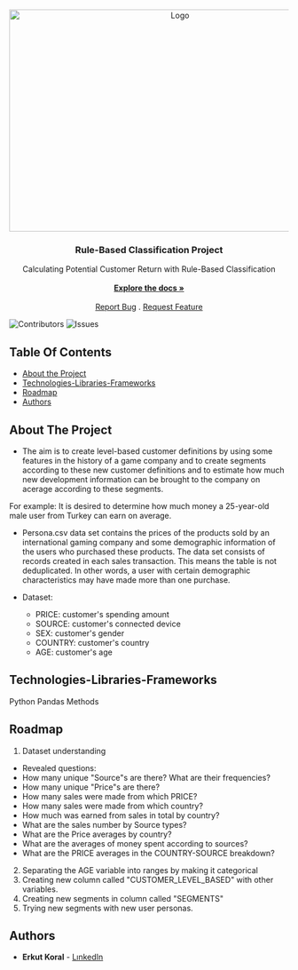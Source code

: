 <br/>
<p align="center">
  <a href="https://github.com/erkutkoral/Rule-Based_Classification">
    <img src="https://buildfire.com/wp-content/uploads/2017/10/ios-vs-android-users.jpg" alt="Logo" width="600" height="400">
  </a>

  <h3 align="center">Rule-Based Classification Project</h3>

  <p align="center">
    Calculating Potential Customer Return with Rule-Based Classification
    <br/>
    <br/>
    <a href="https://github.com/erkutkoral/Rule-Based_Classification"><strong>Explore the docs »</strong></a>
    <br/>
    <br/>
    <a href="https://github.com/erkutkoral/Rule-Based_Classification/issues">Report Bug</a>
    .
    <a href="https://github.com/erkutkoral/Rule-Based_Classification/issues">Request Feature</a>
  </p>
</p>

![Contributors](https://img.shields.io/github/contributors/erkutkoral/Rule-Based_Classification?color=dark-green) ![Issues](https://img.shields.io/github/issues/erkutkoral/Rule-Based_Classification) 

## Table Of Contents

* [About the Project](#about-the-project)
* [Technologies-Libraries-Frameworks](#technologies-libraries-frameworks)
* [Roadmap](#roadmap)
* [Authors](#authors)

## About The Project

- The aim is to create level-based customer definitions by using some features in the history of a game company and to create segments according to these new customer definitions and to estimate how much new development information can be brought to the company on acerage according to these segments.

For example:
It is desired to determine how much money a 25-year-old male user from Turkey can earn on average.

- Persona.csv data set contains the prices of the products sold by an international gaming company and some demographic information of the users who purchased these products. The data set consists of records created in each sales transaction. This means the table is not deduplicated. In other words, a user with certain demographic characteristics may have made more than one purchase.

- Dataset:
  - PRICE: customer's spending amount
  - SOURCE: customer's connected device
  - SEX: customer's gender
  - COUNTRY: customer's country
  - AGE: customer's age  
## Technologies-Libraries-Frameworks

Python Pandas Methods

## Roadmap

1. Dataset understanding
  - Revealed questions:
  - How many unique "Source"s are there? What are their frequencies?
  - How many unique "Price"s are there?
  - How many sales were made from which PRICE?
  - How many sales were made from which country?
  - How much was earned from sales in total by country?
  - What are the sales number by Source types?
  - What are the Price averages by country?
  - What are the averages of money spent according to sources?
  - What are the PRICE averages in the COUNTRY-SOURCE breakdown?
2. Separating the AGE variable into ranges by making it categorical
3. Creating new column called "CUSTOMER_LEVEL_BASED" with other variables.
4. Creating new segments in column called "SEGMENTS"
5. Trying new segments with new user personas.

## Authors

* **Erkut Koral** - [LınkedIn](https://www.linkedin.com/in/erkutkoral/)
